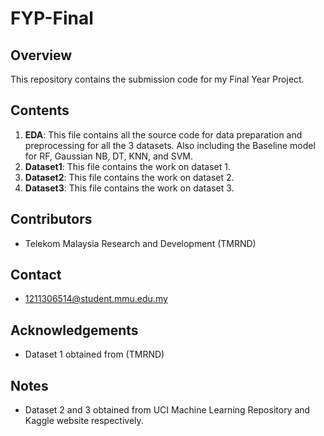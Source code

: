 # FYP-Final

## Overview
This repository contains the submission code for my Final Year Project.

## Contents
1. **EDA**: This file contains all the source code for data preparation and preprocessing for all the 3 datasets. Also including the Baseline model for RF, Gaussian NB, DT, KNN, and SVM.
2. **Dataset1**: This file contains the work on dataset 1. 
3. **Dataset2**: This file contains the work on dataset 2.
4. **Dataset3**: This file contains the work on dataset 3.

## Contributors
- Telekom Malaysia Research and Development (TMRND)

## Contact
- 1211306514@student.mmu.edu.my

## Acknowledgements
- Dataset 1 obtained from (TMRND)

## Notes
- Dataset 2 and 3 obtained from UCI Machine Learning Repository and Kaggle website respectively.
